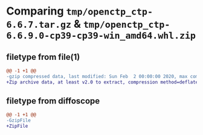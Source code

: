 # Comparing `tmp/openctp_ctp-6.6.7.tar.gz` & `tmp/openctp_ctp-6.6.9.0-cp39-cp39-win_amd64.whl.zip`

## filetype from file(1)

```diff
@@ -1 +1 @@
-gzip compressed data, last modified: Sun Feb  2 00:00:00 2020, max compression
+Zip archive data, at least v2.0 to extract, compression method=deflate
```

## filetype from diffoscope

```diff
@@ -1 +1 @@
-GzipFile
+ZipFile
```

